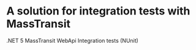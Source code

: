 # A solution for integration tests with MassTransit

.NET 5
MassTransit
WebApi
Integration tests (NUnit)